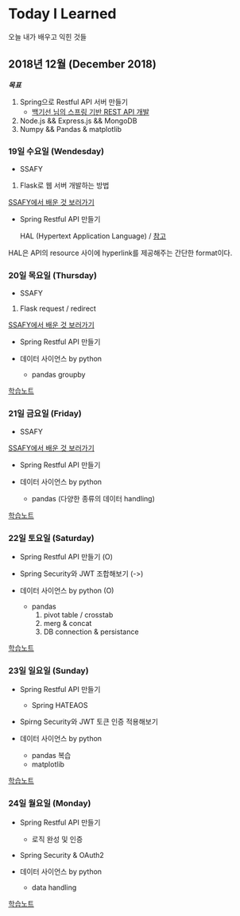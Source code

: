 # Today I Learned

오늘 내가 배우고 익힌 것들

## 2018년 12월 (December 2018)

***목표***

1. Spring으로 Restful API 서버 만들기
    - [백기선 님의 스프링 기반 REST API 개발](https://www.inflearn.com/course/spring_rest-api/)
2. Node.js && Express.js && MongoDB
3. Numpy && Pandas & matplotlib

### 19일 수요일 (Wendesday)

- SSAFY

1. Flask로 웹 서버 개발하는 방법

[SSAFY에서 배운 것 보러가기](https://github.com/chulsea/TIL/tree/master/2018/December/1219)

- Spring Restful API 만들기

    HAL (Hypertext Application Language) / [참고](http://stateless.co/hal_specification.html)

HAL은 API의 resource 사이에 hyperlink를 제공해주는 간단한 format이다.

### 20일 목요일 (Thursday)

- SSAFY

1. Flask request / redirect

[SSAFY에서 배운 것 보러가기](https://github.com/chulsea/TIL/tree/master/2018/December/1220)

- Spring Restful API 만들기

- 데이터 사이언스 by python
    - pandas groupby

[학습노트](2018/December/20181220.md)

### 21일 금요일 (Friday)

- SSAFY

[SSAFY에서 배운 것 보러가기](https://github.com/chulsea/TIL/tree/master/2018/December/1221)

- Spring Restful API 만들기

- 데이터 사이언스 by python
    - pandas (다양한 종류의 데이터 handling)

[학습노트](2018/December/20181221.md)

### 22일 토요일 (Saturday)

- Spring Restful API 만들기 (O)

- Spring Security와 JWT 조합해보기 (->)

- 데이터 사이언스 by python (O)
    - pandas
        1. pivot table / crosstab
        2. merg & concat
        3. DB connection & persistance

[학습노트](2018/December/20181222.md)

### 23일 일요일 (Sunday)

- Spring Restful API 만들기
    - Spring HATEAOS

- Spirng Security와 JWT 토큰 인증 적용해보기

- 데이터 사이언스 by python
    - pandas 복습
    - matplotlib

[학습노트](2018/December/20181223.md)

### 24일 월요일 (Monday)

- Spring Restful API 만들기
    - 로직 완성 및 인증

- Spring Security & OAuth2

- 데이터 사이언스 by python
    - data handling

[학습노트](2018/December/20181224.md)